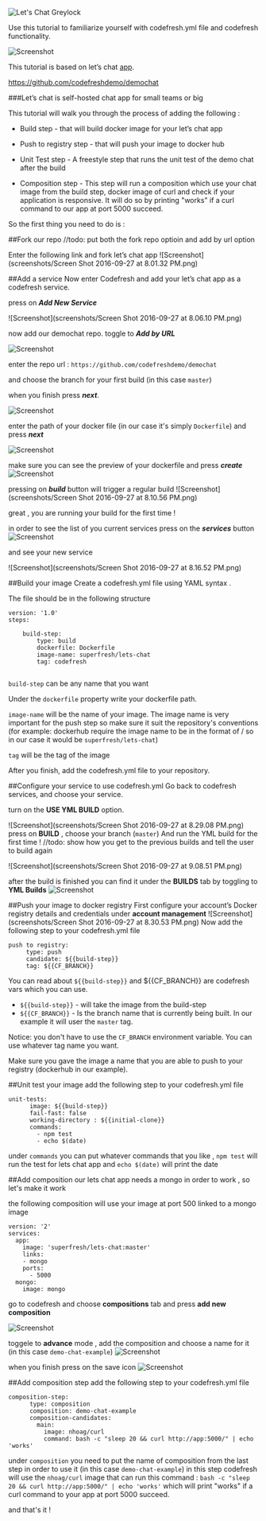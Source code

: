![Let's Chat Greylock](http://i.imgur.com/0a3l5VF.png)


Use this tutorial to familiarize yourself with codefresh.yml file and codefresh functionality.

![Screenshot](http://i.imgur.com/C4uMD67.png)


This tutorial is based on let’s chat [app].

https://github.com/codefreshdemo/demochat

###Let’s chat is self-hosted chat app for small teams or big

This tutorial will walk you through the process of adding the following :


* Build step - that will build docker image for your let’s chat app

* Push to registry step - that will push your image to docker hub

* Unit Test step - A freestyle step that runs the unit test of the demo chat after the build 

* Composition step - This step will run a composition which use your chat image from the build step, docker image of curl 
and check if your application is responsive. It will do so by printing "works" if a curl command to our app at port 5000 succeed.  

So the first thing you need to do is :

##Fork our repo 
//todo: put both the fork repo optioin and add by url option 

Enter the following link and fork let’s chat app
![Screenshot](screenshots/Screen Shot 2016-09-27 at 8.01.32 PM.png)


##Add a service
Now enter Codefresh and add your let’s chat app as a codefresh service.

press on ___Add New Service___

![Screenshot](screenshots/Screen Shot 2016-09-27 at 8.06.10 PM.png)

now add our demochat repo.
toggle to ___Add by URL___

![Screenshot](screenshots/2016-09-28_1522.png)

enter the repo url : ```https://github.com/codefreshdemo/demochat```

and choose the branch for your first build (in this case ```master```)


when you finish press ___next___.

![Screenshot](screenshots/2016-09-28_1536.png)

enter the path of your docker file (in our case it's simply ```Dockerfile```)
and press ___next___


![Screenshot](screenshots/2016-09-28_1639.png)

make sure you can see the preview of your dockerfile
and press ___create___
![Screenshot](screenshots/2016-09-28_1641.png)

pressing on ___build___  button will trigger a regular build 
![Screenshot](screenshots/Screen Shot 2016-09-27 at 8.10.56 PM.png)

great , you  are running  your build for the first time !

in order to see the list of you current services press on the ___services___ button
![Screenshot](screenshots/2016-09-28_1645.png)


and see your new service

![Screenshot](screenshots/Screen Shot 2016-09-27 at 8.16.52 PM.png)



##Build your image
Create a codefresh.yml file using YAML syntax .

The file should be in the following structure
```
version: '1.0'
steps:

    build-step:
        type: build
        dockerfile: Dockerfile
        image-name: superfresh/lets-chat
        tag: codefresh
     
 ```

```build-step``` can be any name that you want    

Under the ```dockerfile``` property write your dockerfile path.

```image-name``` will be the name of your image. The image name is very important for the push step so make sure it suit the repository's conventions (for example: dockerhub require the image name to be in the format of <user name>/<image name> so in our case it would be ```superfresh/lets-chat```)

```tag``` will be the tag of the image

After you finish, add the codefresh.yml file to your repository.

##Configure your service to use codefresh.yml
Go back to codefresh services, and choose your service. 
 
turn on the __USE YML BUILD__ option. 

![Screenshot](screenshots/Screen Shot 2016-09-27 at 8.29.08 PM.png)
press on __BUILD__ , choose your branch (```master```)
And run the YML build for the first time !
//todo: show how you get to the previous builds and tell the user to build again

![Screenshot](screenshots/Screen Shot 2016-09-27 at 9.08.51 PM.png)

after the build is finished you can find it under the  __BUILDS__ tab by toggling to  __YML Builds__
![Screenshot](screenshots/2016-09-28_1852.png)

##Push your image to docker registry
First configure your account’s Docker registry details and credentials 
under __account management__
![Screenshot](screenshots/Screen Shot 2016-09-27 at 8.30.53 PM.png)
Now add the following step to your codefresh.yml file
```
push to registry:
     type: push
     candidate: ${{build-step}}
     tag: ${{CF_BRANCH}}
```

You can read about 
```${{build-step}}``` and ${{CF_BRANCH}} are codefresh vars which you can use.

* ```${{build-step}}``` - will take the image from the build-step
* ```${{CF_BRANCH}}``` - Is the branch name that is currently being built. In our example it will user the ```master``` tag. 

Notice: you don't have to use the ```CF_BRANCH``` environment variable. You can use whatever tag name you want.
 
Make sure you gave the image a name that you are able to push to your registry (dockerhub in our example).

##Unit test your image
add the following step to your codefresh.yml file
```
unit-tests:
      image: ${{build-step}}
      fail-fast: false
      working-directory : ${{initial-clone}}
      commands:
        - npm test
        - echo $(date)
```        
under ```commands```  you can put whatever commands that you like , ```npm test``` will run the 
test for lets chat app and ```echo $(date)``` will print the date 

##Add composition 
our lets chat app needs a mongo in order to work , so let's make it work

the following composition will use your image at port 500 linked to a mongo image 
```
version: '2'
services:
  app:
    image: 'superfresh/lets-chat:master'
    links:
    - mongo
    ports:
      - 5000
  mongo:
    image: mongo
``` 


go to codefresh and choose  __compositions__ tab
and press __add new composition__ 

![Screenshot](screenshots/2016-09-28_1915.png)
 
 
toggele to __advance__ mode , add the composition 
and choose a name for it (in this case ```demo-chat-example```)
![Screenshot](screenshots/2016-09-28_1918.png)

when you finish press on the save icon ![Screenshot](screenshots/2016-09-28_1921.png)

##Add composition step
add the following step to your codefresh.yml file


```
composition-step:
      type: composition
      composition: demo-chat-example
      composition-candidates:
        main:
          image: nhoag/curl
          command: bash -c "sleep 20 && curl http://app:5000/" | echo 'works'
```
under ```composition``` you need to put the name of composition from the last step in order to use it
(in this case ```demo-chat-example```)
in this step codefresh will use the ```nhoag/curl``` image that can run this command : ```bash -c "sleep 20 && curl http://app:5000/" | echo 'works'```
which will print "works" if a curl command to your app at port 5000 succeed.



and that's it !

[app]: https://github.com/containers101/demochat
